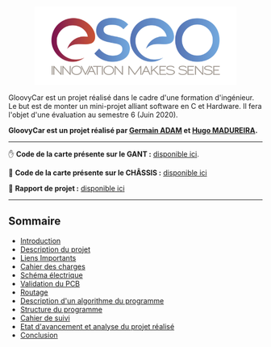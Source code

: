 <p align="center"><img src="readme/img/eseo_logo.png" width="400"></p>


GloovyCar est un projet réalisé dans le cadre d'une formation d'ingénieur.
Le but est de monter un mini-projet alliant software en C et Hardware.
Il fera l'objet d'une évaluation au semestre 6 (Juin 2020).

**GloovyCar est un projet réalisé par [Germain ADAM](https://www.linkedin.com/in/germain-adam-543a26173/) et [Hugo MADUREIRA](https://www.linkedin.com/in/hugo-madureira/).**

---

✋ **Code de la carte présente sur le GANT :** [disponible ici](https://github.com/hugoomdra/GloovyCar/tree/code-gant).

🚗 **Code de la carte présente sur le CHÂSSIS :** [disponible ici](https://github.com/hugoomdra/GloovyCar/tree/code-chassis)

📖 **Rapport de projet :** [disponible ici]()

---
## Sommaire

- [Introduction]()
- [Description du projet]()
- [Liens Importants]()
- [Cahier des charges]()
- [Schéma électrique]()
- [Validation du PCB]()
- [Routage]()
- [Description d'un algorithme du programme]()
- [Structure du programme]()
- [Cahier de suivi]()
- [Etat d'avancement et analyse du projet réalisé]()
- [Conclusion]()

